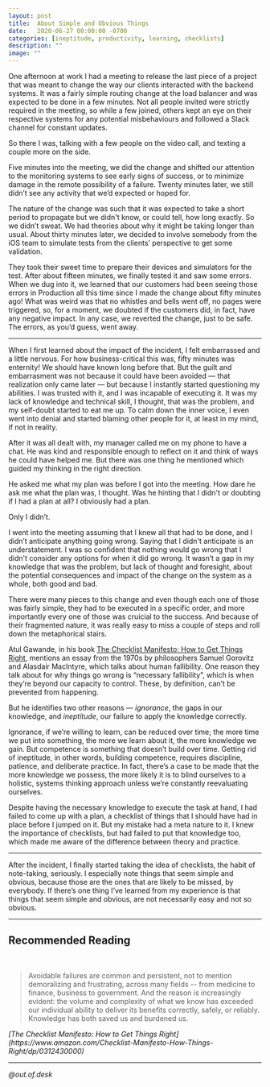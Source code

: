 ```yaml
---
layout: post
title:  About Simple and Obvious Things
date:   2020-06-27 00:00:00 -0700
categories: [ineptitude, productivity, learning, checklists]
description: ""
image: ""
---
```


One afternoon at work I had a meeting to release the last piece of a project that was meant to change the way our clients interacted with the backend systems. It was a fairly simple routing change at the load balancer and was expected to be done in a few minutes. Not all people invited were strictly required in the meeting, so while a few joined, others kept an eye on their respective systems for any potential misbehaviours and followed a Slack channel for constant updates.

So there I was, talking with a few people on the video call, and texting a couple more on the side.

Five minutes into the meeting, we did the change and shifted our attention to the monitoring systems to see early signs of success, or to minimize damage in the remote possibility of a failure. Twenty minutes later, we still didn’t see any activity that we’d expected or hoped for.

The nature of the change was such that it was expected to take a short period to propagate but we didn't know, or could tell, how long exactly. So we didn’t sweat. We had theories about why it might be taking longer than usual. About thirty minutes later, we decided to involve somebody from the iOS team to simulate tests from the clients’ perspective to get some validation.

They took their sweet time to prepare their devices and simulators for the test. After about fifteen minutes, we finally tested it and saw some errors. When we dug into it, we learned that our customers had been seeing those errors in Production all this time since I made the change about fifty minutes ago! What was weird was that no whistles and bells went off, no pages were triggered, so, for a moment, we doubted if the customers did, in fact, have any negative impact. In any case, we reverted the change, just to be safe. The errors, as you’d guess, went away.

---

When I first learned about the impact of the incident, I felt embarrassed and a little nervous. For how business-critical this was, fifty minutes was enternity! We should have known long before that. But the guilt and embarrasment was not because it could have been avoided — that realization only came later — but because I instantly started questioning my abilities. I was trusted with it, and I was incapable of executing it. It was my lack of knowledge and technical skill, I thought, that was the problem, and my self-doubt started to eat me up. To calm down the inner voice, I even went into denial and started blaming other people for it, at least in my mind, if not in reality.

After it was all dealt with, my manager called me on my phone to have a chat. He was kind and responsible enough to reflect on it and think of ways he could have helped me. But there was one thing he mentioned which guided my thinking in the right direction.

He asked me what my plan was before I got into the meeting. How dare he ask me what the plan was, I thought. Was he hinting that I didn't or doubting if I had a plan at all? I obviously had a plan.

Only I didn’t.

I went into the meeting assuming that I knew all that had to be done, and I didn’t anticipate anything going wrong. Saying that I didn't anticipate is an understatement. I was so confident that nothing would go wrong that I didn't consider any options for when it did go wrong. It wasn’t a gap in my knowledge that was the problem, but lack of thought and foresight, about the potential consequences and impact of the change on the system as a whole, both good and bad.

There were many pieces to this change and even though each one of those was fairly simple, they had to be executed in a specific order, and more importantly every one of those was cruicial to the success. And because of their fragmented nature, it was really easy to miss a couple of steps and roll down the metaphorical stairs.

Atul Gawande, in his book [The Checklist Manifesto: How to Get Things Right](https://www.amazon.com/Checklist-Manifesto-How-Things-Right/dp/0312430000), mentions an essay from the 1970s by philosophers Samuel Gorovitz and Alasdair MacIntyre, which talks about human fallibility. One reason they talk about for why things go wrong is “necessary fallibility”, which is when they’re beyond our capacity to control. These, by definition, can’t be prevented from happening.

But he identifies two other reasons — *ignorance*, the gaps in our knowledge, and *ineptitude*, our failure to apply the knowledge correctly.

Ignorance, if we’re willing to learn, can be reduced over time; the more time we put into something, the more we learn about it, the more knowledge we gain. But competence is something that doesn’t build over time. Getting rid of ineptitude, in other words, building competence, requires discipline, patience, and deliberate practice. In fact, there’s a case to be made that the more knowledge we possess, the more likely it is to blind ourselves to a holistic, systems thinking approach unless we’re constantly reevaluating ourselves.

Despite having the necessary knowledge to execute the task at hand, I had failed to come up with a plan, a checklist of things that I should have had in place before I jumped on it. But my mistake had a meta nature to it. I knew the importance of checklists, but had failed to put that knowledge too, which made me aware of the difference between theory and practice.

---

After the incident, I finally started taking the idea of checklists, the habit of note-taking, seriously. I especially note things that seem simple and obvious, because those are the ones that are likely to be missed, by everybody. If there’s one thing I’ve learned from my experience is that things that seem simple and obvious, are not necessarily easy and not so obvious.

---

## Recommended Reading

<br/>

<blockquote>
Avoidable failures are common and persistent, not to mention demoralizing and frustrating, across many fields -- from medicine to finance, business to government. And the reason is increasingly evident: the volume and complexity of what we know has exceeded our individual ability to deliver its benefits correctly, safely, or reliably. Knowledge has both saved us and burdened us.
</blockquote>
<cite>[The Checklist Manifesto: How to Get Things Right](https://www.amazon.com/Checklist-Manifesto-How-Things-Right/dp/0312430000)</cite>

---

*@out.of.desk*